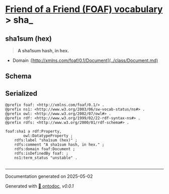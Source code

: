 # [Friend of a Friend (FOAF) vocabulary](../homepage.md) > sha_

## sha1sum (hex)

> **A sha1sum hash, in hex.**



- Domain :[http://xmlns.com/foaf/0.1/Document](../class/Document.md)

## Schema


## Serialized

```ttl
@prefix foaf: <http://xmlns.com/foaf/0.1/> .
@prefix ns1: <http://www.w3.org/2003/06/sw-vocab-status/ns#> .
@prefix owl: <http://www.w3.org/2002/07/owl#> .
@prefix rdf: <http://www.w3.org/1999/02/22-rdf-syntax-ns#> .
@prefix rdfs: <http://www.w3.org/2000/01/rdf-schema#> .

foaf:sha1 a rdf:Property,
        owl:DatatypeProperty ;
    rdfs:label "sha1sum (hex)" ;
    rdfs:comment "A sha1sum hash, in hex." ;
    rdfs:domain foaf:Document ;
    rdfs:isDefinedBy foaf: ;
    ns1:term_status "unstable" .


```

---

Documentation generated on 2025-05-02

Generated with [📑 ontodoc](https://github.com/StephaneBranly/ontodoc), *v0.0.1*
